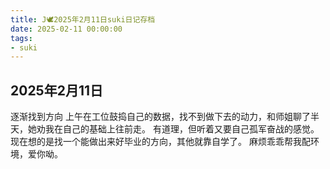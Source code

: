 ```yaml
---
title: J🕊️2025年2月11日suki日记存档
date: 2025-02-11 00:00:00
tags: 
- suki
---
```


## 2025年2月11日
逐渐找到方向
上午在工位鼓捣自己的数据，找不到做下去的动力，和师姐聊了半天，她劝我在自己的基础上往前走。
有道理，但听着又要自己孤军奋战的感觉。
现在想的是找一个能做出来好毕业的方向，其他就靠自学了。
麻烦乖乖帮我配环境，爱你呦。